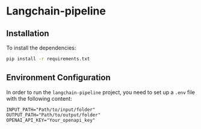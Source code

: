 # Langchain-pipeline


## Installation

To install the dependencies:

   ```bash
   pip install -r requirements.txt
   ```



## Environment Configuration

In order to run the `langchain-pipeline` project, you need to set up a `.env` file with the following content:

```dotenv
INPUT_PATH="Path/to/input/folder"
OUTPUT_PATH="Path/to/output/folder"
OPENAI_API_KEY="Your_openapi_key"
```


